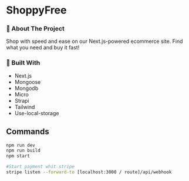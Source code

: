 # ShoppyFree

### 💨 About The Project

Shop with speed and ease on our Next.js-powered ecommerce site. Find what you need and buy it fast!

### 💨 Built With

- Next.js
- Mongoose
- Mongodb
- Micro
- Strapi
- Tailwind
- Use-local-storage

## Commands

```bash
npm run dev
npm run build
npm start

#Start payment whit stripe
stripe listen --forward-to [localhost:3000 / route]/api/webhook
```
